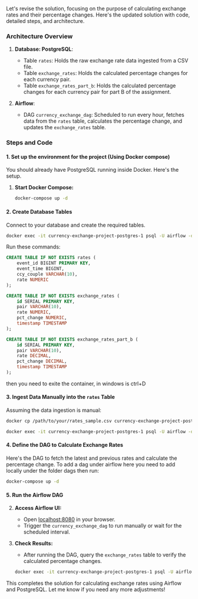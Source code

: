 Let's revise the solution, focusing on the purpose of calculating exchange rates and their percentage changes. Here's the updated solution with code, detailed steps, and architecture.

### Architecture Overview

1. **Database: PostgreSQL**:
   - Table `rates`: Holds the raw exchange rate data ingested from a CSV file.
   - Table `exchange_rates`: Holds the calculated percentage changes for each currency pair.
   - Table `exchange_rates_part_b`: Holds the calculated percentage changes for each currency pair for part B of the assignment.

2. **Airflow**: 
   - DAG `currency_exchange_dag`: Scheduled to run every hour, fetches data from the `rates` table, calculates the percentage change, and updates the `exchange_rates` table.

### Steps and Code

#### 1. Set up the environment for the project (Using Docker compose)
You should already have PostgreSQL running inside Docker. Here's the setup.

1. **Start Docker Compose:**
   ```bash
   docker-compose up -d
   ```

#### 2. Create Database Tables

Connect to your database and create the required tables.
   ```bash
   docker exec -it currency-exchange-project-postgres-1 psql -U airflow -d airflow
   ```

Run these commands:
```sql
CREATE TABLE IF NOT EXISTS rates (
    event_id BIGINT PRIMARY KEY,
    event_time BIGINT,
    ccy_couple VARCHAR(10),
    rate NUMERIC
);

CREATE TABLE IF NOT EXISTS exchange_rates (
    id SERIAL PRIMARY KEY,
    pair VARCHAR(10),
    rate NUMERIC,
    pct_change NUMERIC,
    timestamp TIMESTAMP
);

CREATE TABLE IF NOT EXISTS exchange_rates_part_b (
    id SERIAL PRIMARY KEY,
    pair VARCHAR(10),
    rate DECIMAL,
    pct_change DECIMAL,
    timestamp TIMESTAMP
);


```

then you need to exite the container, in windows is ctrl+D

#### 3. Ingest Data Manually into the `rates` Table

Assuming the data ingestion is manual:

```bash
docker cp /path/to/your/rates_sample.csv currency-exchange-project-postgres-1:/tmp/rates_sample.csv

docker exec -it currency-exchange-project-postgres-1 psql -U airflow -d airflow -c "\COPY rates(event_id, event_time, ccy_couple, rate) FROM '/tmp/rates_sample.csv' DELIMITER ',' CSV HEADER;"
```

#### 4. Define the DAG to Calculate Exchange Rates

Here's the DAG to fetch the latest and previous rates and calculate the percentage change.
To add a dag under airflow here you need to add locally under the folder dags then run:
   ```bash
   docker-compose up -d
   ```


#### 5. Run the Airflow DAG

2. **Access Airflow UI:**
   - Open [localhost:8080](http://localhost:8080) in your browser.
   - Trigger the `currency_exchange_dag` to run manually or wait for the scheduled interval.

3. **Check Results:**
   - After running the DAG, query the `exchange_rates` table to verify the calculated percentage changes.
   
   ```bash
   docker exec -it currency-exchange-project-postgres-1 psql -U airflow -d airflow -c "SELECT * FROM exchange_rates;"
   ```

This completes the solution for calculating exchange rates using Airflow and PostgreSQL. Let me know if you need any more adjustments!
